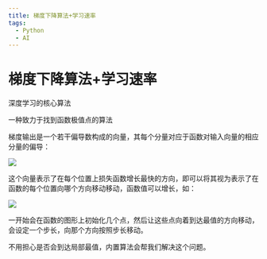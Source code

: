 ```yaml
---
title: 梯度下降算法+学习速率
tags:
  - Python
  - AI
---
```


# 梯度下降算法+学习速率

深度学习的核心算法

一种致力于找到函数极值点的算法



梯度输出是一个若干偏导数构成的向量，其每个分量对应于函数对输入向量的相应分量的偏导：

![](\JODE-HRK.github.io\assets\image\梯度输出的组成.png)

这个向量表示了在每个位置上损失函数增长最快的方向，即可以将其视为表示了在函数的每个位置向哪个方向移动移动，函数值可以增长，如：

![](\JODE-HRK.github.io\assets\image\梯度下降算法示例.png)

一开始会在函数的图形上初始化几个点，然后让这些点向着到达最值的方向移动，会设定一个步长，向那个方向按照步长移动。

不用担心是否会到达局部最值，内置算法会帮我们解决这个问题。